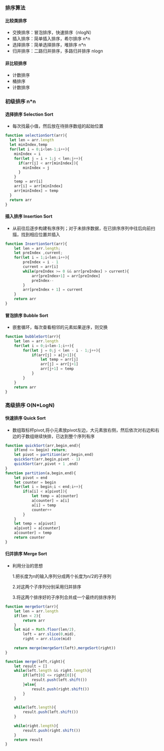 ### 排序算法
#### 比较类排序
+ 交换排序：冒泡排序，快速排序（nlogN）
+ 插入排序：简单插入排序，希尔排序 n*n
+ 选择排序：简单选择排序，堆排序 n*n
+ 归并排序：二路归并排序，多路归并排序 nlogn
#### 非比较排序
+ 计数排序
+ 桶排序
+ 计数排序



### 初级排序 n*n
#### 选择排序  Selection Sort
+ 每次找最小值，然后放在待排序数组的起始位置

~~~ js
function selectionSort(arr){
  let len = arr.length
  let minIndex,temp
  for(let i = 0;i<len-1;i++){
    minIndex = i
    for(let j = i + 1;j < len;j++){
      if(arr[j] < arr[minIndex]){
        minIndex = j
      }
    }
    temp = arr[i]
    arr[i] = arr[minIndex]
    arr[minIndex] = temp
  }
  return arr
}
~~~



#### 插入排序  Insertion Sort

+ 从前往后逐步构建有序序列；对于未排序数据，在已排序序列中往后向前扫描，找到相应位置并插入

~~~javascript
function InsertionSort(arr){
    let len = arr.length;
    let preIndex ,current;
    for(let i = 1;i<len;i++){
        preIndex = i - 1
        current = arr[i]
        while(preIndex >= 0 && arr[preIndex] > current){
            arr[preIndex+1] = arr[preIndex]
            preIndex--
        }
        arr[preIndex + 1] = current
    }
    return arr
}
~~~



#### 冒泡排序 Bubble Sort

+ 嵌套循环，每次查看相邻的元素如果逆序，则交换

~~~javascript
function bubbleSort(arr){
    let len = arr.length
    for(let i = 0;i<len-1;i++){
        for(let j = 0;j < len - i - 1;j++){
            if(arr[j] > a[j+1]){
                let temp = arr[j]
                arr[j] = arr[j+1]
                arr[j+1] = temp
            }
        }
    }
    return arr
}
~~~



### 高级排序  O(N*LogN)

#### 快速排序 Quick Sort

+ 数组取标杆pivot,将小元素放pivot左边，大元素放右侧，然后依次对右边和右边的子数组继续快排，已达到整个序列有序

~~~javascript
function quickSort(arr,begin,end){
    if(end <= begin) return;
    let pivot = partition(arr,begin,end)
    quickSort(arr,begin,pivot - 1)
    quickSort(arr,pivot + 1 ,end)
}
function partition(a,begin,end){
    let pivot = end
    let counter = begin
    for(let i = begin;i < end;i++){
        if(a[i] < a[pivot]){
            let temp = a[counter]
            a[counter] = a[i]
            a[i] = temp
            counter++
        }
    }
    let temp = a[pivot]
    a[pivot] = a[counter]
    a[counter] = temp
    return counter
}
~~~



#### 归并排序 Merge Sort

+ 利用分治的思想

  1.把长度为n的输入序列分成两个长度为n/2的子序列

  2.对这两个子序列分别采用归并排序

  3.将这两个排序好的子序列合并成一个最终的排序序列

~~~javascript
function mergeSort(arr){
    let len = arr.length
    if(len < 2){
        return arr
    }
    let mid = Math.floor(len/2),
        left = arr.slice(0,mid),
        right = arr.slice(mid)
    
    return merge(mergeSort(left),mergeSort(right)) 
}

function merge(left,right){
    let result = []
    while(left.length && right.length){
        if(left[0] <= right[0]){
            result.push(left.shift())
        }else{
            result.push(right.shift())
        }
    }
    
    while(left.length){
        result.push(left.shift())
    }
    
    while(right.length){
        result.push(right.shift())
    }
    return result
}
~~~


